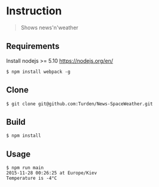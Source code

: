 # Instruction

> Shows news'n'weather

## Requirements

Install nodejs >= 5.10 https://nodejs.org/en/

```
$ npm install webpack -g
```

## Clone

```
$ git clone git@github.com:Turden/News-SpaceWeather.git
```

## Build

```
$ npm install
```


## Usage

```
$ npm run main
2015-11-28 00:26:25 at Europe/Kiev
Temperature is -4°C
```
